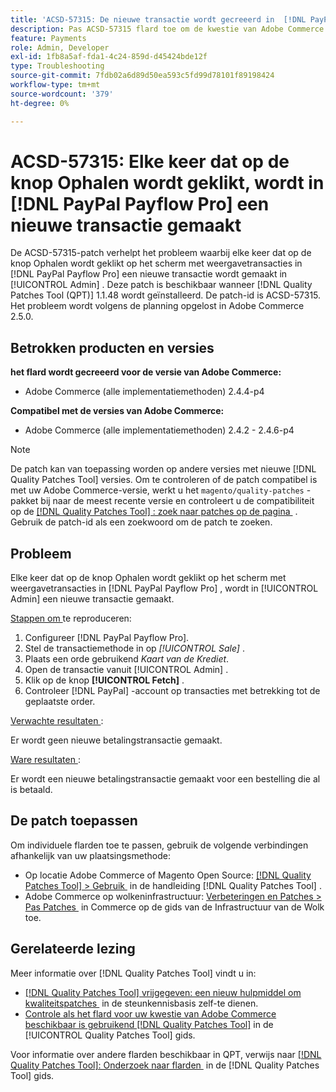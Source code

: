```yaml
---
title: 'ACSD-57315: De nieuwe transactie wordt gecreeerd in  [!DNL PayPal Payflow Pro]  telkens als de haalknoop wordt geklikt'
description: Pas ACSD-57315 flard toe om de kwestie van Adobe Commerce te bevestigen waar een nieuwe transactie in  [!DNL PayPal Payflow Pro]  wordt gecreeerd telkens als de haalknoop op het scherm van de meningstransactie in [!UICONTROL Admin] wordt geklikt.
feature: Payments
role: Admin, Developer
exl-id: 1fb8a5af-fda1-4c24-859d-d45424bde12f
type: Troubleshooting
source-git-commit: 7fdb02a6d89d50ea593c5fd99d78101f89198424
workflow-type: tm+mt
source-wordcount: '379'
ht-degree: 0%

---
```


# ACSD-57315: Elke keer dat op de knop Ophalen wordt geklikt, wordt in [!DNL PayPal Payflow Pro] een nieuwe transactie gemaakt

De ACSD-57315-patch verhelpt het probleem waarbij elke keer dat op de knop Ophalen wordt geklikt op het scherm met weergavetransacties in [!DNL PayPal Payflow Pro] een nieuwe transactie wordt gemaakt in [!UICONTROL Admin] . Deze patch is beschikbaar wanneer [!DNL Quality Patches Tool (QPT)] 1.1.48 wordt geïnstalleerd. De patch-id is ACSD-57315. Het probleem wordt volgens de planning opgelost in Adobe Commerce 2.5.0.

## Betrokken producten en versies

**het flard wordt gecreeerd voor de versie van Adobe Commerce:**

* Adobe Commerce (alle implementatiemethoden) 2.4.4-p4

**Compatibel met de versies van Adobe Commerce:**

* Adobe Commerce (alle implementatiemethoden) 2.4.2 - 2.4.6-p4

>[!NOTE]
>
>De patch kan van toepassing worden op andere versies met nieuwe [!DNL Quality Patches Tool] versies. Om te controleren of de patch compatibel is met uw Adobe Commerce-versie, werkt u het `magento/quality-patches` -pakket bij naar de meest recente versie en controleert u de compatibiliteit op de [[!DNL Quality Patches Tool] : zoek naar patches op de pagina &#x200B;](https://experienceleague.adobe.com/tools/commerce-quality-patches/index.html?lang=nl-NL) . Gebruik de patch-id als een zoekwoord om de patch te zoeken.

## Probleem

Elke keer dat op de knop Ophalen wordt geklikt op het scherm met weergavetransacties in [!DNL PayPal Payflow Pro] , wordt in [!UICONTROL Admin] een nieuwe transactie gemaakt.

<u> Stappen om </u> te reproduceren:

1. Configureer [!DNL PayPal Payflow Pro].
1. Stel de transactiemethode in op *[!UICONTROL Sale]* .
1. Plaats een orde gebruikend *Kaart van de Krediet*.
1. Open de transactie vanuit [!UICONTROL Admin] .
1. Klik op de knop **[!UICONTROL Fetch]** .
1. Controleer [!DNL PayPal] -account op transacties met betrekking tot de geplaatste order.

<u> Verwachte resultaten </u>:

Er wordt geen nieuwe betalingstransactie gemaakt.

<u> Ware resultaten </u>:

Er wordt een nieuwe betalingstransactie gemaakt voor een bestelling die al is betaald.

## De patch toepassen

Om individuele flarden toe te passen, gebruik de volgende verbindingen afhankelijk van uw plaatsingsmethode:

* Op locatie Adobe Commerce of Magento Open Source: [[!DNL Quality Patches Tool] > Gebruik &#x200B;](/help/tools/quality-patches-tool/usage.md) in de handleiding [!DNL Quality Patches Tool] .
* Adobe Commerce op wolkeninfrastructuur: [&#x200B; Verbeteringen en Patches > Pas Patches &#x200B;](https://experienceleague.adobe.com/docs/commerce-cloud-service/user-guide/develop/upgrade/apply-patches.html?lang=nl-NL) in Commerce op de gids van de Infrastructuur van de Wolk toe.

## Gerelateerde lezing

Meer informatie over [!DNL Quality Patches Tool] vindt u in:

* [[!DNL Quality Patches Tool]  vrijgegeven: een nieuw hulpmiddel om kwaliteitspatches &#x200B;](https://experienceleague.adobe.com/nl/docs/commerce-operations/tools/quality-patches-tool/quality-patches-tool-to-self-serve-quality-patches) in de steunkennisbasis zelf-te dienen.
* [&#x200B; Controle als het flard voor uw kwestie van Adobe Commerce beschikbaar is gebruikend  [!DNL Quality Patches Tool]](/help/tools/quality-patches-tool/patches-available-in-qpt/check-patch-for-magento-issue-with-magento-quality-patches.md) in de [!UICONTROL Quality Patches Tool] gids.


Voor informatie over andere flarden beschikbaar in QPT, verwijs naar [[!DNL Quality Patches Tool]: Onderzoek naar flarden &#x200B;](https://experienceleague.adobe.com/tools/commerce-quality-patches/index.html?lang=nl-NL) in de [!DNL Quality Patches Tool] gids.
